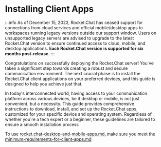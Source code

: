 # Installing Client Apps

:::info
As of December 15, 2023, Rocket.Chat has ceased support for connections from cloud services and official mobile/desktop apps to workspaces running legacy versions outside our support window. Users on unsupported legacy servers are advised to upgrade to the latest Rocket.Chat version to ensure continued access to cloud, mobile, and desktop applications. **Each Rocket.Chat version is supported for six months post-release.**
:::

Congratulations on successfully deploying the Rocket.Chat server! You've taken a significant step towards creating a robust and secure communication environment. The next crucial phase is to install the Rocket.Chat client applications on your preferred devices, and this guide is designed to help you achieve just that.

In today's interconnected world, having access to your communication platform across various devices, be it desktop or mobile, is not just convenient, but a necessity. This guide provides comprehensive instructions to download, install, and set up the Rocket.Chat apps, customized for your specific device and operating system. Regardless of whether you're a tech expert or a beginner, these guidelines are tailored to ensure a smooth installation process

To use [rocket.chat-desktop-and-mobile-apps.md](rocket.chat-desktop-and-mobile-apps.md "mention"), make sure you meet the [minimum-requirements-for-client-apps.md](minimum-requirements-for-client-apps.md "mention")
